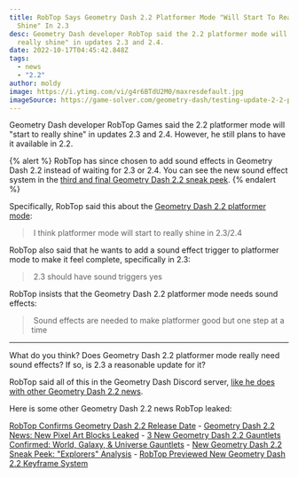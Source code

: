 ```yaml
---
title: RobTop Says Geometry Dash 2.2 Platformer Mode "Will Start To Really
  Shine" In 2.3
desc: Geometry Dash developer RobTop said the 2.2 platformer mode will "start to
  really shine" in updates 2.3 and 2.4.
date: 2022-10-17T04:45:42.848Z
tags:
  - news
  - "2.2"
author: moldy
image: https://i.ytimg.com/vi/g4r6BTdU2M0/maxresdefault.jpg
imageSource: https://game-solver.com/geometry-dash/testing-update-2-2-platformer-mode/
---
```

Geometry Dash developer RobTop Games said the 2.2 platformer mode will "start to really shine" in updates 2.3 and 2.4. However, he still plans to have it available in 2.2.

{% alert %}
RobTop has since chosen to add sound effects in Geometry Dash 2.2 instead of waiting for 2.3 or 2.4. You can see the new sound effect system in the [third and final Geometry Dash 2.2 sneak peek](/posts/final-geometry-dash-2-2-sneak-peek-released-by-robtop-games/).
{% endalert %}

Specifically, RobTop said this about the [Geometry Dash 2.2 platformer mode](/posts/the-map-linear-gd/):

>﻿ I think platformer mode will start to really shine in 2.3/2.4

RobTop also said that he wants to add a sound effect trigger to platformer mode to make it feel complete, specifically in 2.3:

>﻿ 2.3 should have sound triggers yes

R﻿obTop insists that the Geometry Dash 2.2 platformer mode needs sound effects:

>﻿ Sound effects are needed to make platformer good but one step at a time

---

What do you think? Does Geometry Dash 2.2 platformer mode really need sound effects? If so, is 2.3 a reasonable update for it?

RobTop said all of this in the Geometry Dash Discord server, [like he does with other Geometry Dash 2.2 news](/posts/2-2-release-date-confirmed/).

Here is some other Geometry Dash 2.2 news RobTop leaked:

[﻿RobTop Confirms Geometry Dash 2.2 Release Date](/posts/2-2-release-date-confirmed/) - [Geometry Dash 2.2 News: New Pixel Art Blocks Leaked](/posts/geometry-dash-2-2-news-new-pixel-art-blocks-leaked/) - [3 New Geometry Dash 2.2 Gauntlets Confirmed: World, Galaxy, & Universe Gauntlets](/posts/geometry-dash-2-2-world-galaxy-universe-gauntlets/) - [New Geometry Dash 2.2 Sneak Peek: "Explorers" Analysis](/posts/geometry-dash-new-sneak-peek-analysis/) - [RobTop Previewed New Geometry Dash 2.2 Keyframe System](/posts/robtop-previewed-geometry-dash-2-2-keyframe-system/)